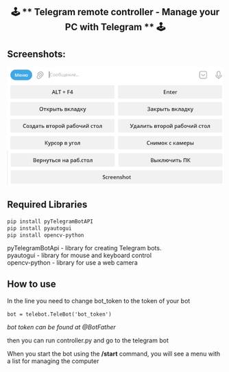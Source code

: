 <h2 align="center">🕹️ ** Telegram remote controller - Manage your PC with Telegram ** 🕹️</h1>

## Screenshots:
![screenshot 1](https://github.com/sixwerz/SWZ-Controller/blob/main/screenshots/screenshot1.png)

## Required Libraries

```
pip install pyTelegramBotAPI
pip install pyautogui
pip install opencv-python
```

pyTelegramBotApi - library for creating Telegram bots. <br>
pyautogui - library for mouse and keyboard control <br>
opencv-python - library for use a web camera <br>

## How to use

In the line you need to change bot_token to the token of your bot

```
bot = telebot.TeleBot('bot_token')
```
*bot token can be found at @BotFather*

then you can run controller.py
and go to the telegram bot

When you start the bot using the <strong>/start</strong> command, you will see a menu with a list for managing the computer
